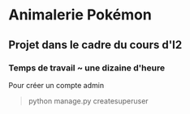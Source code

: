 # Animalerie Pokémon
## Projet dans le cadre du cours d'I2
### Temps de travail ~ une dizaine d'heure

Pour créer un compte admin  
> python manage.py createsuperuser  
    